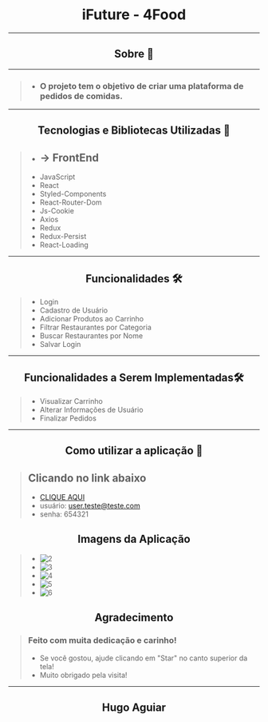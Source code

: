 <h1 align="center">
iFuture - 4Food
 </h1>

---
<h2 align="center">Sobre 📖</h2>

---
> - ### O projeto tem o objetivo de criar uma plataforma de pedidos de comidas.
---
<h2 align="center">Tecnologias e Bibliotecas Utilizadas 📱</h2>

> - ## -> FrontEnd
> - JavaScript
> - React
> - Styled-Components
> - React-Router-Dom
> - Js-Cookie
> - Axios 
> - Redux
> - Redux-Persist
> - React-Loading

---
<h2 align="center">Funcionalidades 🛠️</h2>

> - Login
> - Cadastro de Usuário
> - Adicionar Produtos ao Carrinho
> - Filtrar Restaurantes por Categoria
> - Buscar Restaurantes por Nome
> - Salvar Login

---
<h2 align="center">Funcionalidades a Serem Implementadas🛠️</h2>

> - Visualizar Carrinho
> - Alterar Informações de Usuário
> - Finalizar Pedidos
---
<h2 align="center">Como utilizar a aplicação 🤔</h2>

> ## Clicando no link abaixo
> - [CLIQUE AQUI](https://tacky-yard.surge.sh/)
> - usuário: user.teste@teste.com
> - senha: 654321

<h2 align="center">Imagens da Aplicação</h2>

> - ![2](https://user-images.githubusercontent.com/86810734/218545883-2fbb880f-f546-40b4-8375-7560c38b27cd.png)
> - ![3](https://user-images.githubusercontent.com/86810734/218545904-3df3e535-c131-4132-b8c3-73ae89d6ac35.png)
> - ![4](https://user-images.githubusercontent.com/86810734/218545925-c86a769d-54fa-4662-b01e-f8a06339c34f.png)
> - ![5](https://user-images.githubusercontent.com/86810734/218545944-969c981a-52c7-4272-b05c-2c040135f96a.png)
> - ![6](https://user-images.githubusercontent.com/86810734/218545969-56c8f21f-b5e5-4f1a-bc6f-8c8bd21d0213.png)


<h2 align="center">Agradecimento</h2>

> ### Feito com muita dedicação e carinho!
> - Se você gostou, ajude clicando em "Star" no canto superior da tela!
> - Muito obrigado pela visita! 
---
<h2 align="center">Hugo Aguiar</h2>
